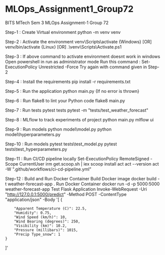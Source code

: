 # MLOps_Assignment1_Group72
BITS MTech Sem 3 MLOps Assignment-1 
Group 72

Step-1 : Create Virtual environment 
    python -m venv venv
    
Step-2 : Activate the environment
    venv\Scripts\activate {Windows} [OR]
    venv/bin/activate {Linux} [OR]
    .\venv\Scripts\Activate.ps1

Step-3 : If above command to activate environment doesnt work in windows
         Open powershell in run as administrator mode
         Run this command : Set-ExecutionPolicy Unrestricted -Force
         Try again with command given in Step-2

Step-4 : Install the requirements
    pip install -r requirements.txt
    
Step-5 : Run the application
    python main.py
    {If no error is thrown}

Step-6 : Run flake8 to lint your Python code
    flake8 main.py

Step-7 : Run tests
    pytest tests
    pytest -m "tests/test_weather_forecast"

Step-8 : MLflow to track experiments of project
    python main.py
    mlflow ui

Step-9 : Run models
    python model\model.py
    python model\hyperparameters.py

Step-10 : Run models
    pytest tests\test_model.py
    pytest tests\test_hyperparameters.py

Step-11 : Run CI/CD pipeline locally
    Set-ExecutionPolicy RemoteSigned -Scope CurrentUser
    irm get.scoop.sh | iex
    scoop install act
    act --version
    act -W ".github/workflows/ci-cd-pipeline.yml"

Step-12 : Build and Run Docker Container
  Build Docker image
    docker build -t weather-forecast-app .
  Run Docker Container
    docker run -d -p 5000:5000 weather-forecast-app
  Test Flask Application
    Invoke-WebRequest -Uri "http://127.0.0.1:5000/predict" -Method POST -ContentType "application/json" -Body '[
    {
        
        "Apparent Temperature (C)": 22.5,
        "Humidity": 0.75,
        "Wind Speed (km/h)": 10,
        "Wind Bearing (degrees)": 250,
        "Visibility (km)": 10.2,
        "Pressure (millibars)": 1015,
        "Precip Type_snow": 1
    }
  ]'

  
    
    
